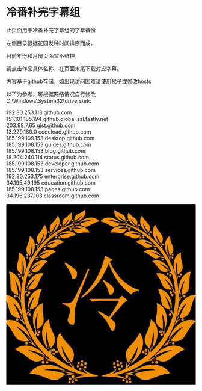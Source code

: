 # 冷番补完字幕组

此页面用于冷番补完字幕组的字幕备份

左侧目录根据花园发种时间排序而成，

目前年份和月份页面暂不维护，

请点击作品具体名称，在页面末尾下载对应字幕。



  
内容基于github存储，如出现访问困难请使用梯子或修改hosts

以下为参考，可根据网络情况自行修改  
C:\Windows\System32\drivers\etc

192.30.253.113 github.com  
151.101.185.194 github.global.ssl.fastly.net  
203.98.7.65 gist.github.com  
13.229.189.0 codeload.github.com  
185.199.109.153 desktop.github.com  
185.199.108.153 guides.github.com  
185.199.108.153 blog.github.com  
18.204.240.114 status.github.com  
185.199.108.153 developer.github.com  
185.199.108.153 services.github.com  
192.30.253.175 enterprise.github.com  
34.195.49.195 education.github.com  
185.199.108.153 pages.github.com  
34.196.237.103 classroom.github.com

![](.gitbook/assets/image.png)

  



